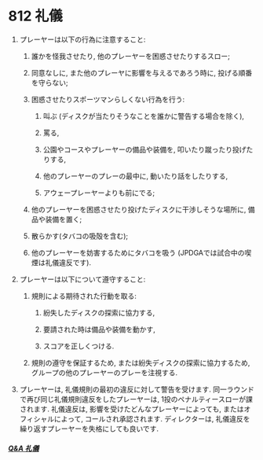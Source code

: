 # 812 礼儀

1. プレーヤーは以下の行為に注意すること:

    1. 誰かを怪我させたり,
    他のプレーヤーを困惑させたりするスロー;

    1. 同意なしに,
    また他のプレーヤに影響を与えるであろう時に,
    投げる順番を守らない;

    1. 困惑させたりスポーツマンらしくない行為を行う:

        1. 叫ぶ
        (ディスクが当たりそうなことを誰かに警告する場合を除く),

        1. 罵る,

        1. 公園やコースやプレーヤーの備品や装備を,
        叩いたり蹴ったり投げたりする,

        1. 他のプレーヤーのプレーの最中に,
        動いたり話をしたりする,

        1. アウェープレーヤーよりも前にでる;

    1. 他のプレーヤーを困惑させたり投げたディスクに干渉しそうな場所に,
    備品や装備を置く;

    1. 散らかす(タバコの吸殻を含む);

    1. 他のプレーヤーを妨害するためにタバコを吸う
    (JPDGAでは試合中の喫煙は礼儀違反です).

1. プレーヤーは以下について遵守すること:

    1. 規則による期待された行動を取る:

        1. 紛失したディスクの探索に協力する,

        1. 要請された時は備品や装備を動かす,

        1. スコアを正しくつける.

    1. 規則の遵守を保証するため,
    または紛失ディスクの探索に協力するため,
    グループの他のプレーヤーのプレーを注視する.

1. プレーヤーは,
礼儀規則の最初の違反に対して警告を受けます.
同一ラウンドで再び同じ礼儀規則違反をしたプレーヤーは,
1投のペナルティースローが課されます.
礼儀違反は,
影響を受けたどんなプレーヤーによっても,
またはオフィシャルによって,
コールされ承認されます.
ディレクターは,
礼儀違反を繰り返すプレーヤーを失格にしても良いです.

##### [Q&A 礼儀](qa-cou)
